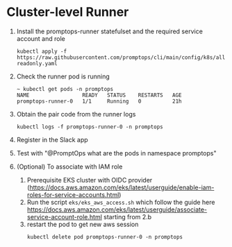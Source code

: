 # Cluster-level Runner


1. Install the promptops-runner statefulset and the required service account and role
    
    ```shell
    kubectl apply -f https://raw.githubusercontent.com/promptops/cli/main/config/k8s/all-readonly.yaml
    ```
        
2. Check the runner pod is running
    
    ```text
    ~ kubectl get pods -n promptops
    NAME                 READY   STATUS    RESTARTS   AGE
    promptops-runner-0   1/1     Running   0          21h
    ```
    
3. Obtain the pair code from the runner logs
    
    ```shell
    kubectl logs -f promptops-runner-0 -n promptops
    ```
    
4. Register in the Slack app
5. Test with "@PromptOps what are the pods in namespace promptops"

6. (Optional) To associate with IAM role
    1. Prerequisite EKS cluster with OIDC provider (https://docs.aws.amazon.com/eks/latest/userguide/enable-iam-roles-for-service-accounts.html)
    2. Run the script `eks/eks_aws_access.sh` which follow the guide here https://docs.aws.amazon.com/eks/latest/userguide/associate-service-account-role.html starting from 2.b
    3. restart the pod to get new aws session
        ```shell
        kubectl delete pod promptops-runner-0 -n promptops
        ```